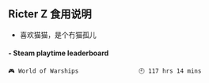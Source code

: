 ## Ricter Z 食用说明
- 喜欢猫猫，是个冇猫孤儿

<!-- steam-box start -->
#### - Steam playtime leaderboard
```text
🎮 World of Warships                 🕘 117 hrs 14 mins
```
<!-- Powered by https://github.com/YouEclipse/steam-box . -->
<!-- steam-box end -->
